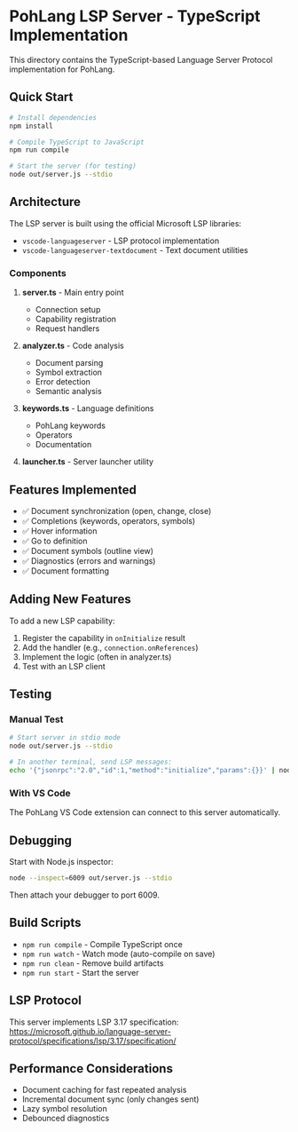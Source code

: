 # PohLang LSP Server - TypeScript Implementation

This directory contains the TypeScript-based Language Server Protocol implementation for PohLang.

## Quick Start

```bash
# Install dependencies
npm install

# Compile TypeScript to JavaScript
npm run compile

# Start the server (for testing)
node out/server.js --stdio
```

## Architecture

The LSP server is built using the official Microsoft LSP libraries:
- `vscode-languageserver` - LSP protocol implementation
- `vscode-languageserver-textdocument` - Text document utilities

### Components

1. **server.ts** - Main entry point
   - Connection setup
   - Capability registration
   - Request handlers

2. **analyzer.ts** - Code analysis
   - Document parsing
   - Symbol extraction
   - Error detection
   - Semantic analysis

3. **keywords.ts** - Language definitions
   - PohLang keywords
   - Operators
   - Documentation

4. **launcher.ts** - Server launcher utility

## Features Implemented

- ✅ Document synchronization (open, change, close)
- ✅ Completions (keywords, operators, symbols)
- ✅ Hover information
- ✅ Go to definition
- ✅ Document symbols (outline view)
- ✅ Diagnostics (errors and warnings)
- ✅ Document formatting

## Adding New Features

To add a new LSP capability:

1. Register the capability in `onInitialize` result
2. Add the handler (e.g., `connection.onReferences`)
3. Implement the logic (often in analyzer.ts)
4. Test with an LSP client

## Testing

### Manual Test
```bash
# Start server in stdio mode
node out/server.js --stdio

# In another terminal, send LSP messages:
echo '{"jsonrpc":"2.0","id":1,"method":"initialize","params":{}}' | node out/server.js --stdio
```

### With VS Code
The PohLang VS Code extension can connect to this server automatically.

## Debugging

Start with Node.js inspector:
```bash
node --inspect=6009 out/server.js --stdio
```

Then attach your debugger to port 6009.

## Build Scripts

- `npm run compile` - Compile TypeScript once
- `npm run watch` - Watch mode (auto-compile on save)
- `npm run clean` - Remove build artifacts
- `npm run start` - Start the server

## LSP Protocol

This server implements LSP 3.17 specification:
https://microsoft.github.io/language-server-protocol/specifications/lsp/3.17/specification/

## Performance Considerations

- Document caching for fast repeated analysis
- Incremental document sync (only changes sent)
- Lazy symbol resolution
- Debounced diagnostics
